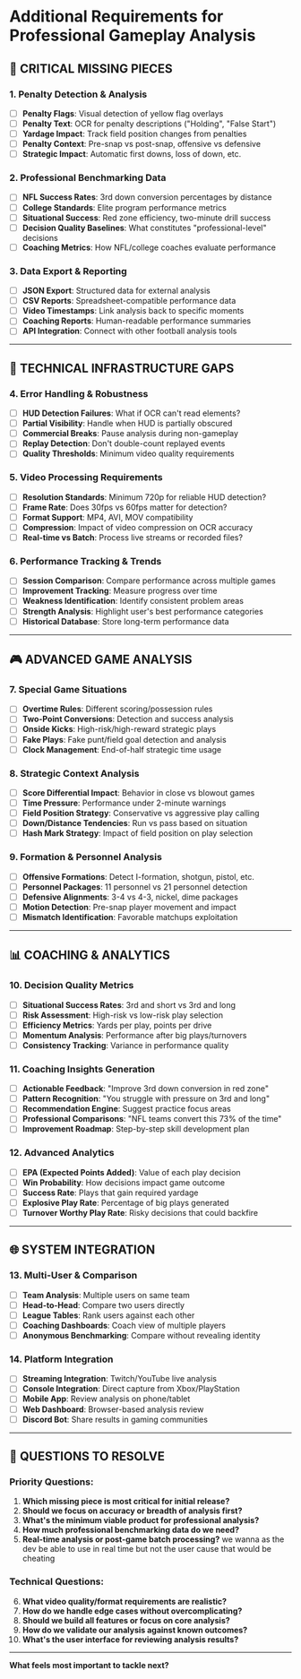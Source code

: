 # Additional Requirements for Professional Gameplay Analysis

## 🚨 **CRITICAL MISSING PIECES**

### **1. Penalty Detection & Analysis**

- [ ] **Penalty Flags**: Visual detection of yellow flag overlays
- [ ] **Penalty Text**: OCR for penalty descriptions ("Holding", "False Start")
- [ ] **Yardage Impact**: Track field position changes from penalties
- [ ] **Penalty Context**: Pre-snap vs post-snap, offensive vs defensive
- [ ] **Strategic Impact**: Automatic first downs, loss of down, etc.

### **2. Professional Benchmarking Data**

- [ ] **NFL Success Rates**: 3rd down conversion percentages by distance
- [ ] **College Standards**: Elite program performance metrics
- [ ] **Situational Success**: Red zone efficiency, two-minute drill success
- [ ] **Decision Quality Baselines**: What constitutes "professional-level" decisions
- [ ] **Coaching Metrics**: How NFL/college coaches evaluate performance

### **3. Data Export & Reporting**

- [ ] **JSON Export**: Structured data for external analysis
- [ ] **CSV Reports**: Spreadsheet-compatible performance data
- [ ] **Video Timestamps**: Link analysis back to specific moments
- [ ] **Coaching Reports**: Human-readable performance summaries
- [ ] **API Integration**: Connect with other football analysis tools

---

## 🔧 **TECHNICAL INFRASTRUCTURE GAPS**

### **4. Error Handling & Robustness**

- [ ] **HUD Detection Failures**: What if OCR can't read elements?
- [ ] **Partial Visibility**: Handle when HUD is partially obscured
- [ ] **Commercial Breaks**: Pause analysis during non-gameplay
- [ ] **Replay Detection**: Don't double-count replayed events
- [ ] **Quality Thresholds**: Minimum video quality requirements

### **5. Video Processing Requirements**

- [ ] **Resolution Standards**: Minimum 720p for reliable HUD detection?
- [ ] **Frame Rate**: Does 30fps vs 60fps matter for detection?
- [ ] **Format Support**: MP4, AVI, MOV compatibility
- [ ] **Compression**: Impact of video compression on OCR accuracy
- [ ] **Real-time vs Batch**: Process live streams or recorded files?

### **6. Performance Tracking & Trends**

- [ ] **Session Comparison**: Compare performance across multiple games
- [ ] **Improvement Tracking**: Measure progress over time
- [ ] **Weakness Identification**: Identify consistent problem areas
- [ ] **Strength Analysis**: Highlight user's best performance categories
- [ ] **Historical Database**: Store long-term performance data

---

## 🎮 **ADVANCED GAME ANALYSIS**

### **7. Special Game Situations**

- [ ] **Overtime Rules**: Different scoring/possession rules
- [ ] **Two-Point Conversions**: Detection and success analysis
- [ ] **Onside Kicks**: High-risk/high-reward strategic plays
- [ ] **Fake Plays**: Fake punt/field goal detection and analysis
- [ ] **Clock Management**: End-of-half strategic time usage

### **8. Strategic Context Analysis**

- [ ] **Score Differential Impact**: Behavior in close vs blowout games
- [ ] **Time Pressure**: Performance under 2-minute warnings
- [ ] **Field Position Strategy**: Conservative vs aggressive play calling
- [ ] **Down/Distance Tendencies**: Run vs pass based on situation
- [ ] **Hash Mark Strategy**: Impact of field position on play selection

### **9. Formation & Personnel Analysis**

- [ ] **Offensive Formations**: Detect I-formation, shotgun, pistol, etc.
- [ ] **Personnel Packages**: 11 personnel vs 21 personnel detection
- [ ] **Defensive Alignments**: 3-4 vs 4-3, nickel, dime packages
- [ ] **Motion Detection**: Pre-snap player movement and impact
- [ ] **Mismatch Identification**: Favorable matchups exploitation

---

## 📊 **COACHING & ANALYTICS**

### **10. Decision Quality Metrics**

- [ ] **Situational Success Rates**: 3rd and short vs 3rd and long
- [ ] **Risk Assessment**: High-risk vs low-risk play selection
- [ ] **Efficiency Metrics**: Yards per play, points per drive
- [ ] **Momentum Analysis**: Performance after big plays/turnovers
- [ ] **Consistency Tracking**: Variance in performance quality

### **11. Coaching Insights Generation**

- [ ] **Actionable Feedback**: "Improve 3rd down conversion in red zone"
- [ ] **Pattern Recognition**: "You struggle with pressure on 3rd and long"
- [ ] **Recommendation Engine**: Suggest practice focus areas
- [ ] **Professional Comparisons**: "NFL teams convert this 73% of the time"
- [ ] **Improvement Roadmap**: Step-by-step skill development plan

### **12. Advanced Analytics**

- [ ] **EPA (Expected Points Added)**: Value of each play decision
- [ ] **Win Probability**: How decisions impact game outcome
- [ ] **Success Rate**: Plays that gain required yardage
- [ ] **Explosive Play Rate**: Percentage of big plays generated
- [ ] **Turnover Worthy Play Rate**: Risky decisions that could backfire

---

## 🌐 **SYSTEM INTEGRATION**

### **13. Multi-User & Comparison**

- [ ] **Team Analysis**: Multiple users on same team
- [ ] **Head-to-Head**: Compare two users directly
- [ ] **League Tables**: Rank users against each other
- [ ] **Coaching Dashboards**: Coach view of multiple players
- [ ] **Anonymous Benchmarking**: Compare without revealing identity

### **14. Platform Integration**

- [ ] **Streaming Integration**: Twitch/YouTube live analysis
- [ ] **Console Integration**: Direct capture from Xbox/PlayStation
- [ ] **Mobile App**: Review analysis on phone/tablet
- [ ] **Web Dashboard**: Browser-based analysis review
- [ ] **Discord Bot**: Share results in gaming communities

---

## 🤔 **QUESTIONS TO RESOLVE**

### **Priority Questions:**

1. **Which missing piece is most critical for initial release?**
2. **Should we focus on accuracy or breadth of analysis first?**
3. **What's the minimum viable product for professional analysis?**
4. **How much professional benchmarking data do we need?**
5. **Real-time analysis or post-game batch processing?** we wanna as the dev be able to use in real time but not the user cause that would be cheating

### **Technical Questions:**

6. **What video quality/format requirements are realistic?**
7. **How do we handle edge cases without overcomplicating?**
8. **Should we build all features or focus on core analysis?**
9. **How do we validate our analysis against known outcomes?**
10. **What's the user interface for reviewing analysis results?**

---

**What feels most important to tackle next?**
